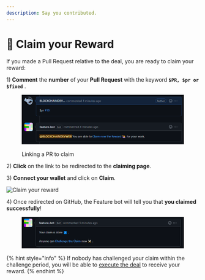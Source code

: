 ```yaml
---
description: Say you contributed.
---
```


# 🙋 Claim your Reward

If you made a Pull Request relative to the deal, you are ready to claim your reward:

1\) **Comment** the **number** of your **Pull Request** with the keyword **`$PR, $pr or $fixed`** .

<figure><img src="../.gitbook/assets/Capture d’écran 2022-09-06 141044.png" alt=""><figcaption><p>Linking a PR to claim</p></figcaption></figure>

2\) **Click** on the link to be redirected to the **claiming page**.

3\) **Connect your wallet** and click on **Claim**.

![Claim your reward](../.gitbook/assets/web3\_claim.png)

4\) Once redirected on GitHub, the Feature bot will tell you that **you claimed successfully**!

<figure><img src="../.gitbook/assets/Capture d’écran 2022-09-06 141101.png" alt=""><figcaption></figcaption></figure>

{% hint style="info" %}
If nobody has challenged your claim within the challenge period, you will be able to [execute the deal](execute-a-deal.md) to receive your reward.
{% endhint %}
